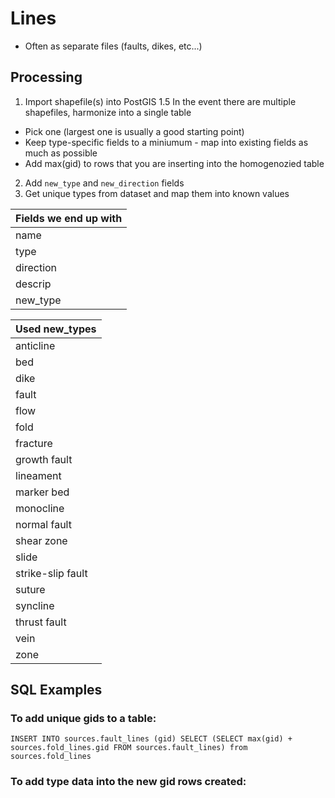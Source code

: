 # Lines

+ Often as separate files (faults, dikes, etc...)

## Processing
1. Import shapefile(s) into PostGIS
1.5 In the event there are multiple shapefiles, harmonize into a single table
  - Pick one (largest one is usually a good starting point)
  - Keep type-specific fields to a miniumum - map into existing fields as much as possible
  - Add max(gid) to rows that you are inserting into the homogenozied table
2. Add `new_type` and `new_direction` fields
3. Get unique types from dataset and map them into known values

| Fields we end up with |
| :---------------- |
| name |
| type |
| direction |
| descrip |
| new_type |


| Used new_types     |
| :------------- |
| anticline |
| bed |
| dike |
| fault |
| flow |
| fold |
| fracture |
| growth fault |
| lineament |
| marker bed |
| monocline |
| normal fault |
| shear zone |
| slide |
| strike-slip fault |
| suture |
| syncline |
| thrust fault |
| vein |
| zone |

## SQL Examples 
### To add unique gids to a table: 
````INSERT INTO sources.fault_lines (gid) SELECT (SELECT max(gid) + sources.fold_lines.gid FROM sources.fault_lines) from sources.fold_lines````

### To add type data into the new gid rows created: 
````UPDATE sources.fault_lines SET type=fold_lines.type FROM sources.fold_lines WHERE fault_lines.gid=((select max(gid) - fold_lines.gid from sources.fault_lines))
